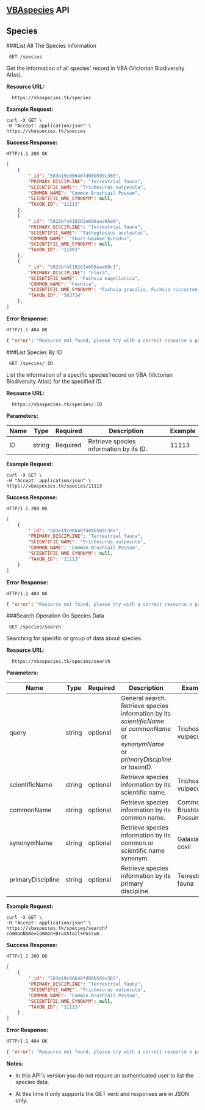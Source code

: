 **[VBAspecies](https://github.com/CodeforAustralia/VBAspecies) API**
----
**Species**
----
###List All The Species Information

```
 GET /species
```

 Get the information of all species' record in VBA (Victorian Biodiversity Atlas).
 
 **Resource URL:**
```
  https://vbaspecies.tk/species
```
**Example Request:**

```
curl -X GET \ 
-H "Accept: application/json" \
https://vbaspecies.tk/species
```

**Success Response:**

```
HTTP/1.1 200 OK
```  
```json
[
	{
		"_id": "583e19c00640fd08b509c365",
		"PRIMARY_DISCIPLINE": "Terrestrial fauna",
		"SCIENTIFIC_NAME": "Trichosurus vulpecula",
		"COMMON_NAME": "Common Brushtail Possum",
		"SCIENTIFIC_NME_SYNONYM": null,
		"TAXON_ID": "11113"
	},
    {
	    "_id": "5822bf4810262e688aaa95e9",
	    "PRIMARY_DISCIPLINE": "Terrestrial fauna",
	    "SCIENTIFIC_NAME": "Tachyglossus aculeatus",
	    "COMMON_NAME": "Short-beaked Echidna",
	    "SCIENTIFIC_NME_SYNONYM": null,
	    "TAXON_ID": "11003"
    },
    {
	    "_id": "5822bf4110262e688aaa68c1",
	    "PRIMARY_DISCIPLINE": "Flora",
	    "SCIENTIFIC_NAME": "Fuchsia magellanica",
	    "COMMON_NAME": "Fuchsia",
	    "SCIENTIFIC_NME_SYNONYM": "Fuchsia gracilis, Fuchsia riccartonii, Fuchsia magellanica var. macrostemma, Fuchsia macrostemma, Fuchsia magellanica",
	    "TAXON_ID": "503734"
    },
]
```
  **Error Response:**
```
HTTP/1.1 404 OK
```  

```json
{ "error": "Resource not found, please try with a correct resource o parameter value" }
```

###List Species By ID

```
 GET /species/:ID
```

 List the information of a specific species'record on VBA (Victorian Biodiversity Atlas)
 for the specified ID.
 
 
 **Resource URL:**
```
  https://vbaspecies.tk/species/:ID
```

  
**Parameters:**

  Name | Type|Required| Description| Example
------------ | -------------| -------------| -------------| -------------
ID | string| Required| Retrieve species information by its ID.| 11113


**Example Request:**

```
curl -X GET \ 
-H "Accept: application/json" \
https://vbaspecies.tk/species/11113
```

**Success Response:**

```
HTTP/1.1 200 OK
```  
```json
[
	{
		"_id": "583e19c00640fd08b509c365",
		"PRIMARY_DISCIPLINE": "Terrestrial fauna",
		"SCIENTIFIC_NAME": "Trichosurus vulpecula",
		"COMMON_NAME": "Common Brushtail Possum",
		"SCIENTIFIC_NME_SYNONYM": null,
		"TAXON_ID": "11113"
	}
]
```
  **Error Response:**
```
HTTP/1.1 404 OK
```  

```json
{ "error": "Resource not found, please try with a correct resource o parameter value" }
```

###Search Operation On Species Data

```
 GET /species/search
```

 Searching for specific or group of data about species.
 
 
 **Resource URL:**
```
  https://vbaspecies.tk/species/search
```
**Parameters:**

  Name | Type|Required| Description| Example
------------ | -------------| -------------| -------------| -------------
query | string| optional| General search. Retrieve species information by its *scientificName* or *commonName* or *synonymName* or *primaryDiscipline* or *taxonID*.| Trichosurus vulpecula
scientificName | string| optional| Retrieve species information by its scientific name.| Trichosurus vulpecula
commonName| string| optional| Retrieve species information by its common name.| Common Brushtail Possum
synonymName|string| optional| Retrieve species information by its common or scientific name synonym.| Galaxias coxii
primaryDiscipline|string| optional| Retrieve species information by its primary discipline.| Terrestrial fauna

**Example Request:**

```
curl -X GET \ 
-H "Accept: application/json" \
https://vbaspecies.tk/species/search?commonName=Common+Brushtail+Possum
```

**Success Response:**

```
HTTP/1.1 200 OK
```  
```json
[
	{
		"_id": "583e19c00640fd08b509c365",
		"PRIMARY_DISCIPLINE": "Terrestrial fauna",
		"SCIENTIFIC_NAME": "Trichosurus vulpecula",
		"COMMON_NAME": "Common Brushtail Possum",
		"SCIENTIFIC_NME_SYNONYM": null,
		"TAXON_ID": "11113"
	}
]
```
  **Error Response:**
```
HTTP/1.1 404 OK
```  

```json
{ "error": "Resource not found, please try with a correct resource o parameter value" }
```

**Notes:**

* In this API's version you do not require an authenticated user to list the species data.

* At this time it only supports the GET verb and responses are in JSON only.
